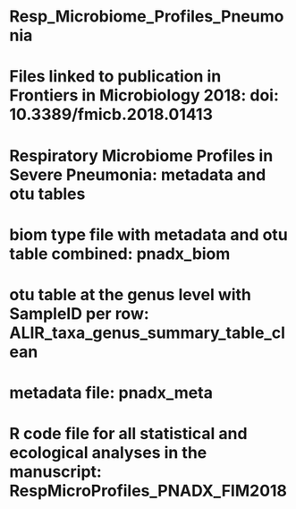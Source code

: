 # Resp_Microbiome_Profiles_Pneumonia
# Files linked to publication in Frontiers in Microbiology 2018: doi: 10.3389/fmicb.2018.01413
# Respiratory Microbiome Profiles in Severe Pneumonia: metadata and otu tables
# biom type file with metadata and otu table combined: pnadx_biom
# otu table at the genus level with SampleID per row: ALIR_taxa_genus_summary_table_clean
# metadata file: pnadx_meta
# R code file for all statistical and ecological analyses in the manuscript: RespMicroProfiles_PNADX_FIM2018

